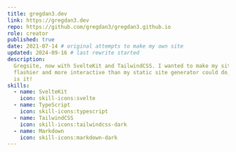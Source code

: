 ```yaml
---
title: gregdan3.dev
link: https://gregdan3.dev
repo: https://github.com/gregdan3/gregdan3.github.io
role: creator
published: true
date: 2021-07-14 # original attempts to make my own site
updated: 2024-09-16 # last rewrite started
description:
  Gregsite, now with SvelteKit and TailwindCSS. I wanted to make my site
  flashier and more interactive than my static site generator could do, and this
  is it!
skills:
  - name: SvelteKit
    icon: skill-icons:svelte
  - name: TypeScript
    icon: skill-icons:typescript
  - name: TailwindCSS
    icon: skill-icons:tailwindcss-dark
  - name: Markdown
    icon: skill-icons:markdown-dark
---
```

